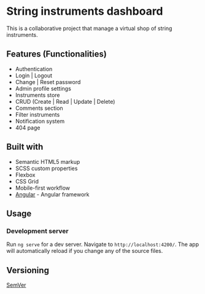 # String instruments dashboard

This is a collaborative project that manage a virtual shop of string instruments.

## Features (Functionalities)

* Authentication
 * Login | Logout
 * Change | Reset password
* Admin profile settings
* Instruments store
 * CRUD (Create | Read | Update | Delete)
 * Comments section
 * Filter instruments
* Notification system
* 404 page

## Built with

- Semantic HTML5 markup
- SCSS custom properties
- Flexbox
- CSS Grid
- Mobile-first workflow
- [Angular](https://angular.io/) - Angular framework

## Usage

### Development server

Run `ng serve` for a dev server. Navigate to `http://localhost:4200/`. The app will automatically reload if you change any of the source files.

## Versioning

[SemVer](https://semver.org/)